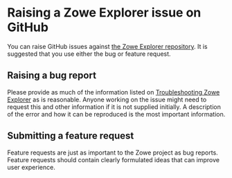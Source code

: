 # Raising a Zowe Explorer issue on GitHub

You can raise GitHub issues against [the Zowe Explorer repository](https://github.com/zowe/vscode-extension-for-zowe/issues). It is suggested that you use either the bug or feature request.

## Raising a bug report

Please provide as much of the information listed on [Troubleshooting Zowe Explorer](troubleshoot-ze.md) as is reasonable. Anyone working on the issue might need to request this and other information if it is not supplied initially. A description of the error and how it can be reproduced is the most important information.

## Submitting a feature request

Feature requests are just as important to the Zowe project as bug reports. Feature requests should contain clearly formulated ideas that can improve user experience.
